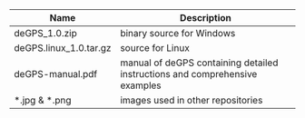 
| Name  | Description|
| ------------- | ------------- |
| deGPS_1.0.zip  | binary source for Windows  |
| deGPS.linux_1.0.tar.gz  | source for Linux  |
| deGPS-manual.pdf  | manual of deGPS containing detailed instructions and comprehensive examples  |
| *.jpg & *.png  | images used in other repositories  |
